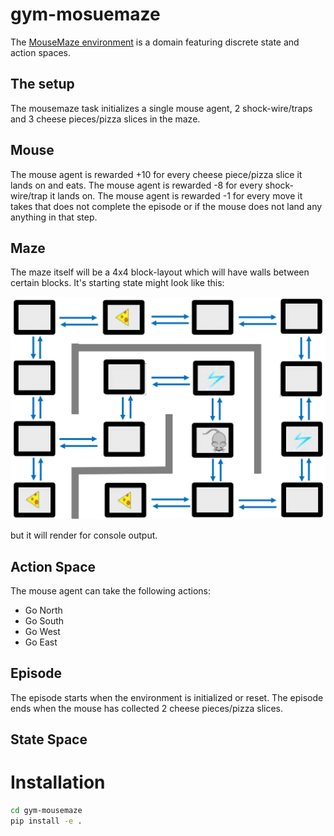 # gym-mosuemaze

The [MouseMaze environment](https://github.com/AkasshShah/MouseMaze) is a domain featuring discrete state and action spaces.

## The setup

The mousemaze task initializes a single mouse agent, 2 shock-wire/traps and 3 cheese pieces/pizza slices in the maze.

## Mouse

The mouse agent is rewarded +10 for every cheese piece/pizza slice it lands on and eats. The mouse agent is rewarded -8 for every shock-wire/trap it lands on. The mouse agent is rewarded -1 for every move it takes that does not complete the episode or if the mouse does not land any anything in that step.

## Maze

The maze itself will be a 4x4 block-layout which will have walls between certain blocks. It's starting state might look like this:

![Image of Maze](https://github.com/AkasshShah/MouseMaze/blob/master/gym-mousemaze/MouseMaze.PNG)

but it will render for console output.

## Action Space

The mouse agent can take the following actions:
* Go North
* Go South
* Go West
* Go East

## Episode

The episode starts when the environment is initialized or reset. The episode ends when the mouse has collected 2 cheese pieces/pizza slices.

## State Space

# Installation

```bash
cd gym-mousemaze
pip install -e .
```
